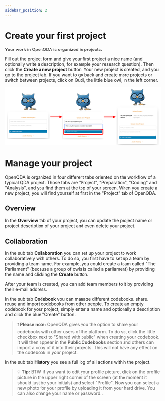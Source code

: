 ```yaml
---
sidebar_position: 2
---
```


# Create your first project

Your work in OpenQDA is organized in projects.

Fill out the project form and give your first project a nice name (and optionally write a description, for example your research question).
Then click the **Create a new project** button.
Your new project is created, and you go to the project tab. If you want to go back and create more projects or switch between projects, click on Qudi, the little blue owl, in the left corner.

![Create a new project in OpenQDA](../../static/img/create_project_96dpi.png "Creating a new project")

# Manage your project
OpenQDA is organized in four different tabs oriented on the workflow of a typical QDA project. Those tabs are "Project", "Preparation", "Coding" and "Analysis", and you find them at the top of your screen. When you create a new project, you will find yourself at first in the "Project" tab of OpenQDA. 

## Overview
In the **Overview** tab of your project, you can update the project name or project description of your project and even delete your project.

## Collaboration
In the sub tab **Collaboration** you can set up your project to work collaboratively with others. To do so, you first have to set up a team by providing a team name. For example, you could create a team called "The Parliament" (because a group of owls is called a parliament) by providing the name and clicking the **Create** button.

After your team is created, you can add team members to it by providing their e-mail address.

In the sub tab **Codebook** you can manage different codebooks, share, reuse and import codebooks from other people. To create an empty codebook for your project, simply enter a name and optionally a description and click the blue "Create" button.

> :exclamation: **Please note:** OpenQDA gives you the option to share your codebooks with other users of the platform. To do so, click the little checkbox next to "Shared with public" when creating your codebook. It will then appear in the **Public Codebooks** section and others can import a copy of it into their projects. This will not have any effect on the codebook in *your* project.

In the sub tab **History** you see a full log of all actions within the project.

> :bulb: **Tip:** BTW, if you want to edit your profile picture, click on the profile picture in the upper right corner of the screen (at the moment it should just be your initials) and select "Profile". Now you can select a new photo for your profile by uploading it from your hard drive. You can also change your name or password..
